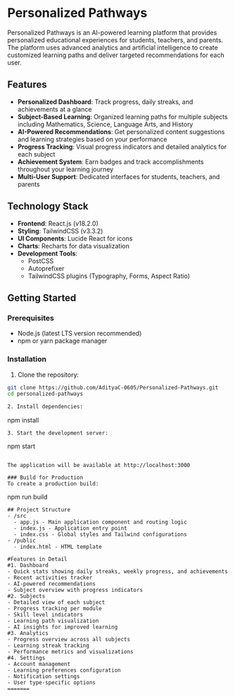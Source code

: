 # Personalized Pathways

Personalized Pathways is an AI-powered learning platform that provides personalized educational experiences for students, teachers, and parents. The platform uses advanced analytics and artificial intelligence to create customized learning paths and deliver targeted recommendations for each user.

## Features

- **Personalized Dashboard**: Track progress, daily streaks, and achievements at a glance
- **Subject-Based Learning**: Organized learning paths for multiple subjects including Mathematics, Science, Language Arts, and History
- **AI-Powered Recommendations**: Get personalized content suggestions and learning strategies based on your performance
- **Progress Tracking**: Visual progress indicators and detailed analytics for each subject
- **Achievement System**: Earn badges and track accomplishments throughout your learning journey
- **Multi-User Support**: Dedicated interfaces for students, teachers, and parents

## Technology Stack

- **Frontend**: React.js (v18.2.0)
- **Styling**: TailwindCSS (v3.3.2)
- **UI Components**: Lucide React for icons
- **Charts**: Recharts for data visualization
- **Development Tools**:
  - PostCSS
  - Autoprefixer
  - TailwindCSS plugins (Typography, Forms, Aspect Ratio)

## Getting Started

### Prerequisites

- Node.js (latest LTS version recommended)
- npm or yarn package manager

### Installation

1. Clone the repository:
```bash
git clone https://github.com/AdityaC-0605/Personalized-Pathways.git
cd personalized-pathways

2. Install dependencies:
```
  npm install
```
3. Start the development server:
```
  npm start
```

The application will be available at http://localhost:3000

### Build for Production
To create a production build:
```
npm run build
```
## Project Structure
- /src
  - app.js - Main application component and routing logic
  - index.js - Application entry point
  - index.css - Global styles and Tailwind configurations
- /public
  - index.html - HTML template

#Features in Detail
#1. Dashboard
- Quick stats showing daily streaks, weekly progress, and achievements
- Recent activities tracker
- AI-powered recommendations
- Subject overview with progress indicators
#2. Subjects
- Detailed view of each subject
- Progress tracking per module
- Skill level indicators
- Learning path visualization
- AI insights for improved learning
#3. Analytics
- Progress overview across all subjects
- Learning streak tracking
- Performance metrics and visualizations
#4. Settings
- Account management
- Learning preferences configuration
- Notification settings
- User type-specific options
=======

